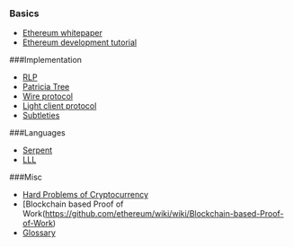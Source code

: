### Basics
- [Ethereum whitepaper](https://github.com/ethereum/wiki/wiki/%5BEnglish%5D-White-Paper)
- [Ethereum development tutorial](https://github.com/ethereum/wiki/wiki/Ethereum-Development-Tutorial)

###Implementation
- [RLP](https://github.com/ethereum/wiki/wiki/%5BEnglish%5D-RLP)
- [Patricia Tree](https://github.com/ethereum/wiki/wiki/%5BEnglish%5D-Patricia-Tree)
- [Wire protocol](https://github.com/ethereum/wiki/wiki/%5BEnglish%5D-Wire-Protocol)
- [Light client protocol](https://github.com/ethereum/wiki/wiki/Light-client-protocol)
- [Subtleties](https://github.com/ethereum/wiki/wiki/Subtleties)

###Languages
- [Serpent](https://github.com/ethereum/wiki/wiki/Serpent)
- [LLL](https://github.com/ethereum/cpp-ethereum/wiki/LLL)

###Misc
- [Hard Problems of Cryptocurrency](https://github.com/ethereum/wiki/wiki/Problems)
- [Blockchain based Proof of Work(https://github.com/ethereum/wiki/wiki/Blockchain-based-Proof-of-Work)
- [Glossary](https://github.com/ethereum/wiki/wiki/Glossary)